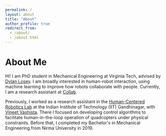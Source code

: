 ```yaml
---
permalink: /
layout: about
title: "About"
author_profile: true
redirect_from: 
  - /about/
  - /about.html
---
```

About Me
===
Hi! I am PhD student in Mechanical Engineering at Virginia Tech, advised by [Dylan Losey](https://dylanlosey.com/).
I am broadly interested in human-robot interaction, using machine learning to improve how robots collaborate with people.
Currently, I am a research assistant at [Collab](https://collab.me.vt.edu/).

Previously, I worked as a research assistant in the [Human-Centered Robotics Lab](https://labs.iitgn.ac.in/hcr-lab/) at the
Indian Institute of Technology (IIT) Gandhinagar, with [Vineet Vashista](https://cogs.iitgn.ac.in/team/vineet-vashista/).
There I focused on developing control algorithms to facilitate human-in-the-loop operation of quadcopters
under physical constraints. Before that, I completed my Bachelor's in Mechanical Engineering from Nirma University in 2019.
